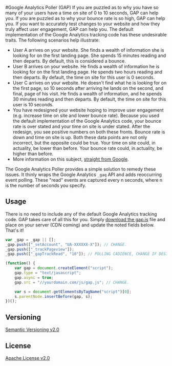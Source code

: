 #Google Analytics Poller (GAP)
If you are puzzled as to why you have so many of your users have a time on site of 0 to 10 seconds, GAP can help you. If you are puzzled as to why your bounce rate is so high, GAP can help you. If you want to accurately test changes to your website and how they truly affect user engagement, GAP can help you. The default implementation of the Google Analytics tracking code has these undesirable traits. The following scenarios help illustrate: 

* User A arrives on your website. She finds a wealth of information she is looking for on the first landing page. She spends 15 minutes reading and then departs. By default, this is considered a bounce.
* User B arrives on your website. He finds a wealth of information he is looking for on the first landing page. He spends two hours reading and then departs. By default, the time on site for this user is 0 seconds.
* User C arrives on your website. He doesn't find what he is looking for on the first page, so 10 seconds after arriving he lands on the second, and final, page of his visit. He finds a wealth of information, and he spends 30 minutes reading and then departs. By default, the time on site for this user is 10 seconds.
* You have redesigned your website hoping to improve user engagement (e.g. increase time on site and lower bounce rate). Because you used the default implementation of the Google Analytics code, your bounce rate is over stated and your time on site is under stated. After the redesign, you see positive numbers on both these fronts. Bounce rate is down and time on site is up. Both these data points are not only incorrect, but the opposite could be true. Your time on site could, in actuality, be lower than before. Your bounce rate could, in actuality, be higher than before.
* More information on this subject, [straight from Google](http://analytics.blogspot.com/2012/07/tracking-adjusted-bounce-rate-in-google.html).

The Google Analytics Poller provides a simple solution to remedy these issues. It thinly wraps the Google Analytics ```_gaq``` API and adds reoccurring event polling. These "read" events are captured every n seconds, where n is the number of seconds you specify.

## Usage
There is no need to include any of the default Google Analytics tracking code. GAP takes care of all this for you. Simply [download the gap.js](https://raw.github.com/rockymadden/gap/master/gap.js) file and place on your server (CDN coming) and update the noted fields below. That's it!

```javascript
var _gap = _gap || [];
_gap.push(["_setAccount", "UA-XXXXXX-X"]); // CHANGE.
_gap.push(["_trackPageview"]);
_gap.push(["_gapTrackRead", "10"]); // POLLING CADIENCE, CHANGE IF DESIRED.

(function() {
	var gap = document.createElement("script");
	gap.type = "text/javascript";
	gap.async = true;
	gap.src = "//yourdomain.com/js/gap.js"; // CHANGE.

	var s = document.getElementsByTagName("script")[0];
	s.parentNode.insertBefore(gap, s);
})();
```

## Versioning
[Semantic Versioning v2.0](http://semver.org/)

## License
[Apache License v2.0](http://www.apache.org/licenses/LICENSE-2.0)